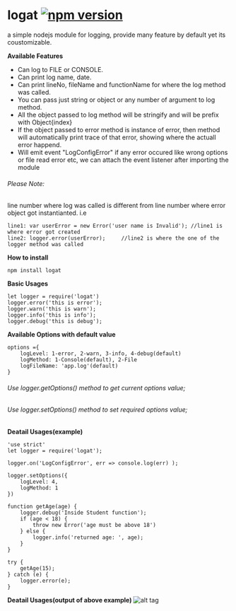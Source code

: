 # logat [![npm version](https://badge.fury.io/js/logat.svg)](http://badge.fury.io/js/logat)
a simple nodejs module for logging, provide many feature by default yet its coustomizable.

**Available Features**
- Can log to FILE or CONSOLE.
- Can print log name, date.
- Can print lineNo, fileName and functionName for where the log method was called.
- You can pass just string or object or any number of argument to log method.
- All the object passed to log method will be stringify and will be prefix with Object{index}
- If the object passed to error method is instance of error, then method will automatically print trace of that error, showing where the actuall error happend.
- Will emit event "LogConfigError" if any error occured like wrong options or file read error etc, we can attach the event listener after importing the module

###### Please Note:
line number where log was called is different from line number where error object got instantianted. i.e
```
line1: var userError = new Error('user name is Invalid'); //line1 is where error got created
line2: logger.error(userError);     //line2 is where the one of the logger method was called
```

**How to install**
```
npm install logat
```

**Basic Usages**
```
let logger = require('logat')
logger.error('this is error');
logger.warn('this is warn');
logger.info('this is info');
logger.debug('this is debug');
```

**Available Options with default value**
```
options ={
    logLevel: 1-error, 2-warn, 3-info, 4-debug(default)
    logMethod: 1-Console(default), 2-File
    logFileName: 'app.log'(default)
}
```
###### Use logger.getOptions() method to get current options value;
###### Use logger.setOptions() method to set required options value;


**Deatail Usages(example)**
```
'use strict'
let logger = require('logat');

logger.on('LogConfigError', err => console.log(err) );

logger.setOptions({
    logLevel: 4,
    logMethod: 1
})

function getAge(age) {
    logger.debug('Inside Student function');
    if (age < 18) {
        throw new Error('age must be above 18')
    } else {
        logger.info('returned age: ', age);
    }
}

try {
    getAge(15);
} catch (e) {
    logger.error(e);
}

```

**Deatail Usages(output of above example)**
![alt tag](https://github.com/krvikash35/logger/blob/master/example/logat2.png)
